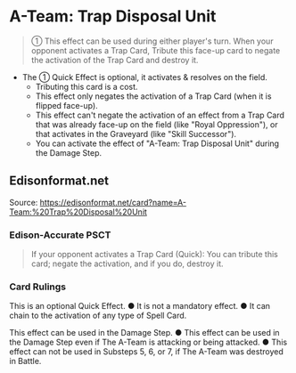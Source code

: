 # A-Team: Trap Disposal Unit

> ① This effect can be used during either player's turn. When your opponent activates a Trap Card, Tribute this face-up card to negate the activation of the Trap Card and destroy it.

*   The ① Quick Effect is optional, it activates & resolves on the field.
    *   Tributing this card is a cost.
    *   This effect only negates the activation of a Trap Card (when it is flipped face-up).
    *   This effect can't negate the activation of an effect from a Trap Card that was already face-up on the field (like "Royal Oppression"), or that activates in the Graveyard (like "Skill Successor").
    *   You can activate the effect of "A-Team: Trap Disposal Unit" during the Damage Step.

## Edisonformat.net

Source: https://edisonformat.net/card?name=A-Team:%20Trap%20Disposal%20Unit

### Edison-Accurate PSCT

> If your opponent activates a Trap Card (Quick): You can tribute this card; negate the activation, and if you do, destroy it.

### Card Rulings

This is an optional Quick Effect.
● It is not a mandatory effect.
● It can chain to the activation of any type of Spell Card.

This effect can be used in the Damage Step.
● This effect can be used in the Damage Step even if The A-Team is attacking or being attacked.
● This effect can not be used in Substeps 5, 6, or 7, if The A-Team was destroyed in Battle.
            